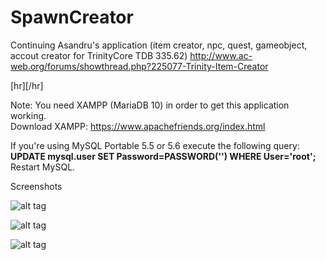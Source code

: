 # SpawnCreator
Continuing Asandru's application
(item creator, npc, quest, gameobject, accout creator for TrinityCore TDB 335.62)
http://www.ac-web.org/forums/showthread.php?225077-Trinity-Item-Creator

[hr][/hr]

Note: You need XAMPP (MariaDB 10) in order to get this application working.  
Download XAMPP:
https://www.apachefriends.org/index.html

If you're using MySQL Portable 5.5 or 5.6 execute the following query:  
**UPDATE mysql.user SET Password=PASSWORD('') WHERE User='root';**  
Restart MySQL.

Screenshots

![alt tag](https://s24.postimg.org/us9xcetol/image.png)

![alt tag](https://s8.postimg.org/axaqk0avp/image.png)

![alt tag](https://s22.postimg.org/lrr143jkx/image.png)
